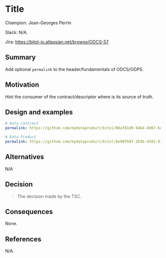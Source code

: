 # Title

Champion: Jean-Georges Perrin

Slack: N/A.

Jira: https://bitol-io.atlassian.net/browse/ODCS-57.

## Summary

Add optional `permalink` to the header/fundamentals of ODCS/ODPS.

## Motivation

Hint the consumer of the contract/descriptor where is its source of truth. 

## Design and examples

```yaml
# Data Contract
permalink: https://github.com/mydataproduct/bitol/06af81d9-94b4-4d07-be55-cfef22561f6d.odcs.yaml
```

```yaml
# Data Product
permalink: https://github.com/mydataproduct/bitol/be98f68f-2b3b-4392-9192-51a53d7c5c78.odps.yaml
```

## Alternatives

N/A

## Decision

> The decision made by the TSC.

## Consequences

None.

## References

N/A.
